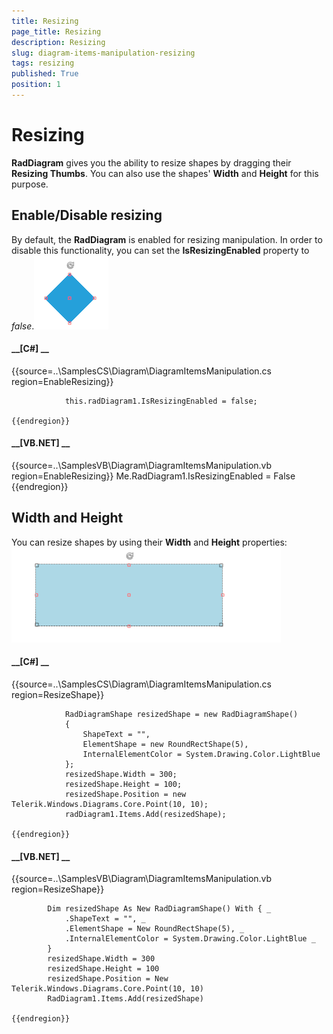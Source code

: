 ```yaml
---
title: Resizing
page_title: Resizing
description: Resizing
slug: diagram-items-manipulation-resizing
tags: resizing
published: True
position: 1
---
```


# Resizing



__RadDiagram__ gives you the ability to resize shapes by dragging their __Resizing Thumbs__.
        You can also use the shapes' __Width__ and __Height__ for this purpose.

## Enable/Disable resizing

By default, the __RadDiagram__ is enabled for resizing manipulation. 
        In order to disable this functionality, you can set the __IsResizingEnabled__ property to *false*.![diagram-items-manipulation-resizing 001](images/diagram-items-manipulation-resizing001.png)

#### __[C#] __

{{source=..\SamplesCS\Diagram\DiagramItemsManipulation.cs region=EnableResizing}}
	
	            this.radDiagram1.IsResizingEnabled = false;
	            
	{{endregion}}



#### __[VB.NET] __

{{source=..\SamplesVB\Diagram\DiagramItemsManipulation.vb region=EnableResizing}}
	        Me.RadDiagram1.IsResizingEnabled = False
	{{endregion}}



## Width and Height

You can resize shapes by using their __Width__ and __Height__ properties:
        ![diagram-items-manipulation-resizing 002](images/diagram-items-manipulation-resizing002.png)

#### __[C#] __

{{source=..\SamplesCS\Diagram\DiagramItemsManipulation.cs region=ResizeShape}}
	            
	            RadDiagramShape resizedShape = new RadDiagramShape()
	            {
	                ShapeText = "",
	                ElementShape = new RoundRectShape(5),
	                InternalElementColor = System.Drawing.Color.LightBlue
	            };
	            resizedShape.Width = 300;
	            resizedShape.Height = 100;
	            resizedShape.Position = new Telerik.Windows.Diagrams.Core.Point(10, 10);
	            radDiagram1.Items.Add(resizedShape);
	            
	{{endregion}}



#### __[VB.NET] __

{{source=..\SamplesVB\Diagram\DiagramItemsManipulation.vb region=ResizeShape}}
	
	        Dim resizedShape As New RadDiagramShape() With { _
	            .ShapeText = "", _
	            .ElementShape = New RoundRectShape(5), _
	            .InternalElementColor = System.Drawing.Color.LightBlue _
	        }
	        resizedShape.Width = 300
	        resizedShape.Height = 100
	        resizedShape.Position = New Telerik.Windows.Diagrams.Core.Point(10, 10)
	        RadDiagram1.Items.Add(resizedShape)
	
	{{endregion}}


